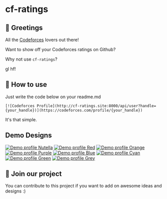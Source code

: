 # cf-ratings


## 👋 Greetings

All the [Codeforces](https://codeforces.com) lovers out there!

Want to show off your Codeforces ratings on Github?

Why not use ```cf-ratings```?

gl hf!


## 👀 How to use

Just write the code below on your readme.md

```[![Codeforces Profile](http://cf-ratings.site:8000/api/user?handle={your_handle})](https://codeforces.com/profile/{your_handle})```

It's that simple.


## Demo Designs

[![Demo profile Nutella](http://cf-ratings.site:8000/api/user?handle=tourist)](https://codeforces.com/profile/tourist)
[![Demo profile Red](http://cf-ratings.site:8000/api/user?handle=SecondThread)](https://codeforces.com/profile/SecondThread)
[![Demo profile Orange](http://cf-ratings.site:8000/api/user?handle=vovuh)](https://codeforces.com/profile/vovuh)
[![Demo profile Purple](http://cf-ratings.site:8000/api/user?handle=YouKn0wWho)](https://codeforces.com/profile/YouKn0wWho)
[![Demo profile Blue](http://cf-ratings.site:8000/api/user?handle=Nickolas)](https://codeforces.com/profile/Nickolas)
[![Demo profile Cyan](http://cf-ratings.site:8000/api/user?handle=itachikesh)](https://codeforces.com/profile/itachikesh)
[![Demo profile Green](http://cf-ratings.site:8000/api/user?handle=SupaHotFire)](https://codeforces.com/profile/SupaHotFire)
[![Demo profile Grey](http://cf-ratings.site:8000/api/user?handle=meeooow)](https://codeforces.com/profile/meeooow)



## 🙌 Join our project

You can contribute to this project if you want to add on awesome ideas and designs :)
